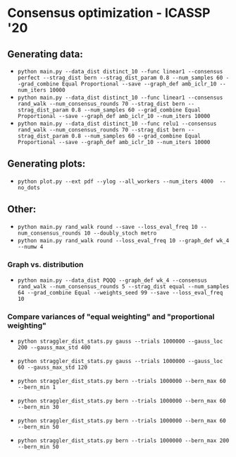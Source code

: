 # Consensus optimization - ICASSP '20

## Generating data:
* `python main.py --data_dist distinct_10 --func linear1 --consensus perfect --strag_dist bern --strag_dist_param 0.8 --num_samples 60 --grad_combine Equal Proportional --save --graph_def amb_iclr_10 --num_iters 10000`
* `python main.py --data_dist distinct_10 --func linear1 --consensus rand_walk --num_consensus_rounds 70 --strag_dist bern --strag_dist_param 0.8 --num_samples 60 --grad_combine Equal Proportional --save --graph_def amb_iclr_10 --num_iters 10000`
* `python main.py --data_dist distinct_10 --func relu1 --consensus rand_walk --num_consensus_rounds 70 --strag_dist bern --strag_dist_param 0.8 --num_samples 60 --grad_combine Equal Proportional --save --graph_def amb_iclr_10 --num_iters 10000`

## Generating plots:
* `python plot.py --ext pdf --ylog --all_workers --num_iters 4000  --no_dots`

## Other:
* `python main.py rand_walk round --save --loss_eval_freq 10 --num_consensus_rounds 10 --doubly_stoch metro`
* `python main.py rand_walk round --loss_eval_freq 10 --graph_def wk_4 --numw 4`

### Graph vs. distribution
* `python main.py --data_dist PQQQ --graph_def wk_4 --consensus rand_walk --num_consensus_rounds 5 --strag_dist equal --num_samples 64 --grad_combine Equal --weights_seed 99 --save --loss_eval_freq 10`


### Compare variances of "equal weighting" and "proportional weighting"
* `python straggler_dist_stats.py gauss --trials 1000000 --gauss_loc 200 --gauss_max_std 400`
* `python straggler_dist_stats.py gauss --trials 1000000 --gauss_loc 60 --gauss_max_std 120`

* `python straggler_dist_stats.py bern --trials 1000000 --bern_max 60 --bern_min 1`
* `python straggler_dist_stats.py bern --trials 1000000 --bern_max 60 --bern_min 30`
* `python straggler_dist_stats.py bern --trials 1000000 --bern_max 60 --bern_min 50`
* `python straggler_dist_stats.py bern --trials 1000000 --bern_max 200 --bern_min 50`
